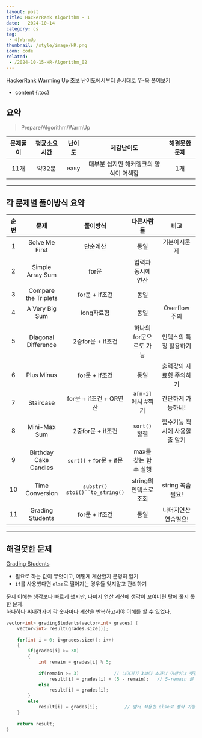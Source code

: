 ```yaml
---
layout: post
title: HackerRank Algorithm - 1
date:   2024-10-14
category: cs
tag:
 - 4|WarmUp
thumbnail: /style/image/HR.png
icon: code
related: 
 - /2024-10-15-HR-Algorithm_02
---
```


HackerRank Warming Up 초보 난이도에서부터 순서대로 쭈-욱 풀어보기  

* content
{:toc}


##  요약

> Prepare/Algorithm/WarmUp

|문제풀이|평균소요시간|난이도|체감난이도|해결못한문제|
|:---:|:---:|:---:|:---:|:---:|
|11개|약32분|easy|대부분 쉽지만 해커랭크의 양식이 어색함|1개|

***

##  각 문제별 풀이방식 요약

|순번|문제|풀이방식|다른사람들|비고|
|:---:|:---:|:---:|:---:|:---:|
|1|Solve Me First|단순계산|동일|기본예시문제|
|2|Simple Array Sum|for문|입력과 동시에 연산| |
|3|Compare the Triplets|for문 + if조건|동일| |
|4|A Very Big Sum|long자료형|동일|Overflow 주의|
|5|Diagonal Difference|2중for문 + if조건|하나의 for문으로도 가능|인덱스의 특징 활용하기|
|6|Plus Minus|for문 + if조건|동일|출력값의 자료형 주의하기|
|7|Staircase|for문 + if조건 + OR연산|`a[n-i]`에서 #찍기|간단하게 가능하네!|
|8|Mini-Max Sum|2중for문 + if조건|`sort()` 정렬|함수기능 적시에 사용할 줄 알기|
|9|Birthday Cake Candles|`sort()` + for문 + if문|max를 찾는 함수 실행||
|10|Time Conversion|`substr()`<br>`stoi()``to_string()`|string의 인덱스로 조회|string 복습필요!|
|11|Grading Students|for문 + if조건|동일|나머지연산 연습필요!|


***
##  해결못한 문제 

[Grading Students](https://www.hackerrank.com/challenges/grading/problem?isFullScreen=true)

+ 필요로 하는 값이 무엇이고, 어떻게 계산할지 분명히 알기
+ `if`를 사용했다면 `else`로 떨어지는 경우들 잊지말고 관리하기 

문제 이해는 생각보다 빠르게 했지만,
나머지 연산 계산에 생각이 꼬여버린 탓에 풀지 못한 문제.  
하나하나 써내려가며 각 숫자마다 계산을 반복하고서야 이해를 할 수 있었다.   

```cpp
vector<int> gradingStudents(vector<int> grades) {
    vector<int> result(grades.size());
    
    for(int i = 0; i<grades.size(); i++)
    {
        if(grades[i] >= 38)
        {
            int remain = grades[i] % 5;
        
            if(remain >= 3)				// 나머지가 3보다 초과냐 이상이냐 헷갈림
                result[i] = grades[i] + (5 - remain);	// 5-remain 을 생각하지 못함
            else
                result[i] = grades[i];
        }
        else
            result[i] = grades[i];			// 앞서 적용한 else로 생략 가능하다고 착오함
    }
    
    return result;
}
```
<br>